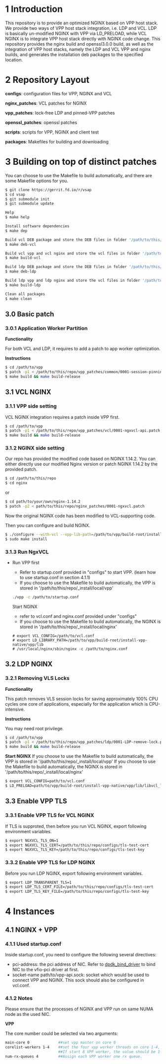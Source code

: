 # 1 Introduction
This repository is to provide an optimized NGINX based on VPP host stack.
We provide two ways of VPP host stack integration, i.e. LDP and VCL.
LDP is basically un-modified NGINX with VPP via LD_PRELOAD, while VCL NGINX is
to integrate VPP host stack directly with NGINX code change.
This repository provides the nginx build and openssl3.0.0 build, as well
as the integration of VPP host stacks, namely the LDP and VCL VPP and nginx
builds, and generates the installation deb packages to the specified location.

# 2 Repository Layout
**configs**: configuration files for VPP, NGINX and VCL

**nginx_patches**: VCL patches for NGINX

**vpp_patches**: lock-free LDP and pinned-VPP patches

**openssl_patches**: openssl patches

**scripts**: scripts for VPP, NGINX and client test

**packages**: Makefiles for building and downloading

# 3 Building on top of distinct patches

You can choose to use the Makefile to build automatically, and there are some Makefile options for you.

```bash
$ git clone https://gerrit.fd.io/r/vsap
$ cd vsap
$ git submodule init
$ git submodule update

Help
$ make help

Install software dependencies
$ make dep

Build vcl DEB package and store the DEB files in folder '/path/to/this/repo/deb-vcl'
$ make deb-vcl

Build vcl vpp and vcl nginx and store the vcl files in folder '/path/to/this/repo/_install/local'
$ make build-vcl

Build ldp DEB package and store the DEB files in folder '/path/to/this/repo/deb-ldp'
$ make deb-ldp

Build ldp vpp and ldp nginx and store the vcl files in folder '/path/to/this/repo/_install/local'
$ make build-ldp

Clean all packages
$ make clean
```

## 3.0 Basic patch

### 3.0.1 Application Worker Partition
**Functionality**

For both VCL and LDP, it requires to add a patch to app worker optimization.

**Instructions**

```bash
$ cd /path/to/vpp
$ patch -p1 < /path/to/this/repo/vpp_patches/common/0001-session-pinning.patch
$ make build && make build-release
```

## 3.1 VCL NGINX

### 3.1.1 VPP side setting
VCL NGINX integration requires a patch inside VPP first.

```bash
$ cd /path/to/vpp
$ patch -p1 < /path/to/this/repo/vpp_patches/vcl/0001-ngxvcl-api.patch
$ make build && make build-release
```

### 3.1.2 NGINX side setting

Our repo has provided the modified code based on NGINX 1.14.2. You can either directly use our modified Nginx version or patch NGINX 1.14.2 by the provided patch.

```bash
$ cd /path/to/this/repo
$ cd nginx
```

or

```bash
$ cd path/to/your/own/nginx-1.14.2
$ patch -p2 < path/to/this/repo/nginx_patches/0001-ngxvcl.patch
```

Now the original NGINX code has been modified to VCL-supporting code.

Then you can configure and build NGINX.

```bash
$ ./configure --with-vcl --vpp-lib-path=/path/to/vpp/build-root/install-vpp-native/vpp/lib --vpp-src-path=/path/to/vpp/src
$ sudo make install
```

### 3.1.3 Run NgxVCL
- Run VPP first

  - Refer to startup.conf provided in "configs" to start VPP. (learn how to use startup.conf in section 4.1.1)
  - If you choose to use the Makefile to build automatically, the VPP is stored in '/path/to/this/repo/_install/local/vpp'

  ```bash
  ./vpp -c /path/to/startup.conf
  ```

  Start NGINX

  - refer to vcl.conf and nginx.conf provided under "configs"
  - If you choose to use the Makefile to build automatically, the NGINX is stored in '/path/to/this/repo/_install/local/nginx'

  ```
  # export VCL_CONFIG=/path/to/vcl.conf
  # export LD_LIBRARY_PATH=/path/to/vpp/build-root/install-vpp-native/vpp/lib
  # /usr/local/nginx/sbin/nginx -c /path/to/nginx.conf
  ```

## 3.2 LDP NGINX

### 3.2.1 Removing VLS Locks
**Functionality**

This patch removes VLS session locks for saving approximately 100% CPU cycles one core of applications, especially for the application which is CPU-intensive.

**Instructions**

You may need root privilege.

```bash
$ cd /path/to/vpp
$ patch -p1 < /path/to/this/repo/vpp_patches/ldp/0001-LDP-remove-lock.patch
$ make build && make build-release
```
**Start NGINX**
If you choose to use the Makefile to build automatically, the VPP is stored in '/path/to/this/repo/_install/local/vpp'
If you choose to use the Makefile to build automatically, the NGINX is stored in '/path/to/this/repo/_install/local/nginx'

```bash
$ export VCL_CONFIG=path/to/vcl.conf
$ LD_PRELOAD=path/to/vpp/build-root/install-vpp-native/vpp/lib/libvcl_ldpreload.so /usr/local/nginx/sbin/nginx -c path/to/nginx.conf
```

## 3.3 Enable VPP TLS

### 3.3.1 Enable VPP TLS for VCL NGINX
If TLS is supproted, then before you run VCL NGINX, export following environment variables.

```bash
$ export NGXVCL_TLS_ON=1
$ export NGXVCL_TLS_CERT=/path/to/this/repo/configs/tls-test-cert
$ export NGXVCL_TLS_KEY=/path/to/this/repo/configs/tls-test-key
```

### 3.3.2 Enable VPP TLS for LDP NGINX

Before you run LDP NGINX, export following environment variables.

```bash
$ export LDP_TRANSPARENT_TLS=1
$ export LDP_TLS_CERT_FILE=/path/to/this/repo/configs/tls-test-cert
$ export LDP_TLS_KEY_FILE=/path/to/this/repo/configs/tls-test-key
```

# 4 Instances

## 4.1 NGINX + VPP

### 4.1.1 Used startup.conf
Inside startup.conf, you need to configure the following several directives:
- pci-address: the pci address of NIC. Refer to [dpdk_bind_driver](http://doc.dpdk.org/guides/linux_gsg/linux_drivers.html) to bind NIC to the vfio-pci driver at first.
- socket-name path/to/vpp-api.sock: socket which would be used to connect VPP and NGINX. This sock should also be configured in vcl.conf.

### 4.1.2 Notes
Please ensure that the processes of NGINX and VPP run on same NUMA node as the used NIC.

**VPP**

The core number could be selected via two arguments:

```bash
main-core 0             ##set vpp master on core 0
corelist-workers 1-4    ##set the four vpp worker threads on core 1-4,
                        ##If start 8 VPP worker, the value should be 1-8 or x-(x+7)
num-rx-queues 4         ##Assign each VPP worker one rx queue.
```

